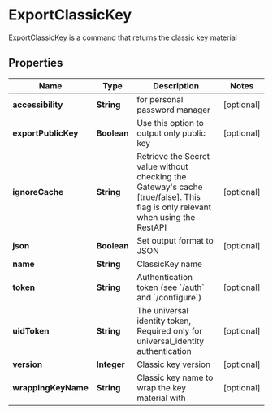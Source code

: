 

# ExportClassicKey

ExportClassicKey is a command that returns the classic key material

## Properties

| Name | Type | Description | Notes |
|------------ | ------------- | ------------- | -------------|
|**accessibility** | **String** | for personal password manager |  [optional] |
|**exportPublicKey** | **Boolean** | Use this option to output only public key |  [optional] |
|**ignoreCache** | **String** | Retrieve the Secret value without checking the Gateway&#39;s cache [true/false]. This flag is only relevant when using the RestAPI |  [optional] |
|**json** | **Boolean** | Set output format to JSON |  [optional] |
|**name** | **String** | ClassicKey name |  |
|**token** | **String** | Authentication token (see &#x60;/auth&#x60; and &#x60;/configure&#x60;) |  [optional] |
|**uidToken** | **String** | The universal identity token, Required only for universal_identity authentication |  [optional] |
|**version** | **Integer** | Classic key version |  [optional] |
|**wrappingKeyName** | **String** | Classic key name to wrap the key material with |  [optional] |



